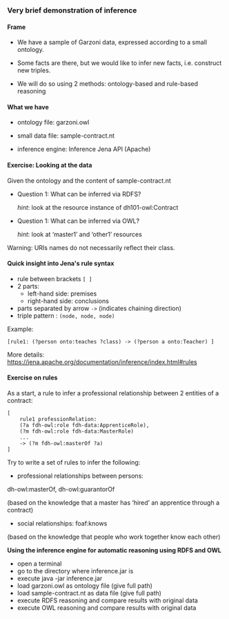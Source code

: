 ### Very brief demonstration of inference

#### Frame

- We have a sample of Garzoni data, expressed according to a small ontology. 

- Some facts are there, but we would like to infer new facts, i.e. construct new triples.

- We will do so using 2 methods: ontology-based and rule-based reasoning

  

#### What we have

- ontology file: garzoni.owl

- small data file: sample-contract.nt

- inference engine: Inference Jena API (Apache)

  

#### Exercise: Looking at the data

Given the ontology and the content of sample-contract.nt

- Question 1: What can be inferred via RDFS?

    *hint*: look at the resource instance of dh101-owl:Contract

- Question 1: What can be inferred via OWL?

    *hint*: look at ‘master1’ and ‘other1’ resources

Warning: URIs names do not necessarily reflect their class.



#### Quick insight into Jena's rule syntax  

- rule between brackets `[ ]`
- 2 parts: 
  - left-hand side: premises
  - right-hand side: conclusions
- parts separated by arrow `->` (indicates chaining direction)
- triple pattern : `(node, node, node)`



Example: 

```
[rule1: (?person onto:teaches ?class) -> (?person a onto:Teacher) ]
```



More details: https://jena.apache.org/documentation/inference/index.html#rules

#### Exercise on rules

As a start, a rule to infer a professional relationship between 2 entities of a contract:

```
[
	rule1 professionRelation:
	(?a fdh-owl:role fdh-data:ApprenticeRole),
	(?m fdh-owl:role fdh-data:MasterRole)
	...
	-> (?m fdh-owl:masterOf ?a)
]
```

Try to write a set of rules to infer the following:

- professional relationships between persons:

 dh-owl:masterOf, dh-owl:guarantorOf

(based on the knowledge that a master has ‘hired’ an apprentice through a contract)

- social relationships: foaf:knows

(based on the knowledge that people who work together know each other)



**Using the inference engine for automatic reasoning using RDFS and OWL**

- open a terminal
- go to the directory where inference.jar is
- execute java -jar inference.jar
- load garzoni.owl as ontology file (give full path)
- load sample-contract.nt as data file (give full path)
- execute RDFS reasoning and compare results with original data
- execute OWL reasoning and compare results with original data


